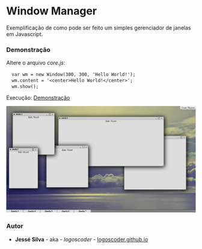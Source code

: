 # Window Manager

Exemplificação de como pode ser feito um simples gerenciador de janelas em Javascript.

### Demonstração

Altere o arquivo *core.js*:

```
  var wm = new Window(300, 300, 'Hello World!');
  wm.content = '<center>Hello World!</center>';
  wm.show();
```

Execução:
[Demonstração](https://logoscoder.github.io/wm-example/)

![Demonstração](demonstracao.png)

### Autor

* **Jessé Silva** - aka - *logoscoder* - [logoscoder.github.io](https://logoscoder.github.io)
